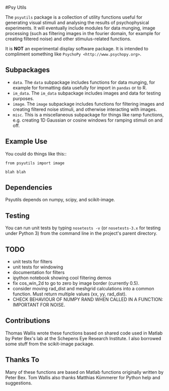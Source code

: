 #Psy Utils

The ``psyutils`` package is a collection of utility functions useful
for generating visual stimuli and analysing the results of
psychophysical experiments. It will eventually include modules
for data munging, image processing (such as filtering images
in the fourier domain, for example for creating
filtered noise) and other stimulus-related functions.

It is **NOT** an experimental display software package. It is intended
to compliment something like `PsychoPy <http://www.psychopy.org>`.

## Subpackages

 * ``data``. The ``data`` subpackage includes functions for data munging,
  for example for formatting data usefully for import in ``pandas``
  or to R.
 * ``im_data``. The ``im_data`` subpackage includes images and data for
  testing purposes.
 * ``image``. The ``image`` subpackage includes functions for filtering
  images and creating filtered noise stimuli, and otherwise interacting
  with images.
 * ``misc``. This is a miscellaneous subpackage for things like ramp
  functions, e.g. creating 1D Gaussian or cosine windows for
  ramping stimuli on and off.

## Example Use

You could do things like this::

    from psyutils import image

    blah blah

## Dependencies

Psyutils depends on numpy, scipy, and scikit-image.

## Testing

You can run unit tests by typing `nosetests -v` (or `nosetests-3.x` for
testing under Python 3) from the command line in the project's parent directory.

## TODO

  * unit tests for filters
  * unit tests for windowing
  * documentation for filters
  * ipython notebook showing cool filtering demos
  * fix cos_win_2d to go to zero by image border (currently 0.5).
  * consider moving rad_dist and meshgrid calculations into a common function.
    Must return multiple values (xx, yy, rad_dist).
  * CHECK BEHAVIOUR OF NUMPY RAND WHEN CALLED IN A FUNCTION: IMPORTANT FOR NOISE.

## Contributions

Thomas Wallis wrote these functions based on shared code used in Matlab
by Peter Bex's lab at the Schepens Eye Research Institute. I also
borrowed some stuff from the scikit-image package.

## Thanks To

Many of these functions are based on Matlab functions originally written
by Peter Bex. Tom Wallis also thanks Matthias Kümmerer for Python help
and suggestions.
